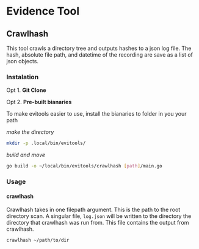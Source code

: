 # Evidence Tool


## Crawlhash
This tool crawls a directory tree and outputs hashes to a json log file. The hash,
absolute file path, and datetime of the recording are save as a list of json objects.

### Instalation

Opt 1. **Git Clone**


Opt 2. **Pre-built bianaries**


To make evitools easier to use, install the bianaries to folder in you your path

_make the directory_
```bash
mkdir -p .local/bin/evitools/
```

_build and move_
```bash
go build -o ~/local/bin/evitools/crawlhash [path]/main.go
```


### Usage


#### crawlhash

Crawlhash takes in one filepath argument. This is the path to the root directory scan.
A singular file, `log.json` will be written to the directory the directory that crawlhash was 
run from. This file contains the output from crawlhash.

```bash
crawlhash ~/path/to/dir
```
